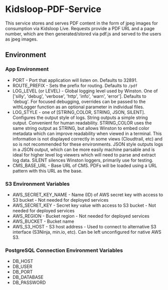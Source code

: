 # Kidsloop-PDF-Service

This service stores and serves PDF content in the form of jpeg images for consumption via Kidsloop Live. Requests provide a PDF URL and a page number, which are then generated/stored via pdf.js and served to the users as jpeg images.

## Environment
### App Environment
- PORT - Port that application will listen on. Defaults to 32891.
- ROUTE_PREFIX - Sets the prefix for routing. Defaults to `/pdf`
- LOG_LEVEL (or LEVEL) - Global logging level used by Winston. One of ['silly', 'debug', 'verbose', 'http', 'info', 'warn', 'error']. Defaults to 'debug'. For focused debugging, overrides can be passed to the withLogger function as an optional parameter in individual files.
- LOG_STYLE - one of [STRING_COLOR, STRING, JSON, SILENT]. Configures the output style of logs. String outputs a simple string output. Convenient for human readability. STRING_COLOR uses the same string output as STRING, but allows Winston to embed color metadata which can improve readability when viewed in a terminal. This information is not displayed correctly in some views (Cloudtrail, etc) and so is not recommended for these environments.  JSON style outputs logs in a JSON output, which can be more easily machine parsable and is ideal for higher level log viewers which will need to parse and extract log data. SILENT silences Winston loggers, primarily use for testing.
- CMS_BASE_URL - Base URL of CMS. PDFs will be loaded using a URL pattern with this URL as the base.

### S3 Environment Variables
- AWS_SECRET_KEY_NAME - Name (ID) of AWS secret key with access to S3 bucket - Not needed for deployed services
- AWS_SECRET_KEY - Secret key value with access to S3 bucket - Not needed for deployed services
- AWS_REGION - Bucket region - Not needed for deployed services
- AWS_BUCKET - Bucket name
- AWS_S3_HOST - S3 host address - Used to connect to alternative S3 interface (S3Ninja, min.io, etc). Can be left unconfigured for native AWS S3.

### PostgreSQL Connection Environment Variables
- DB_HOST
- DB_USER
- DB_PORT
- DB_DATABASE
- DB_PASSWORD